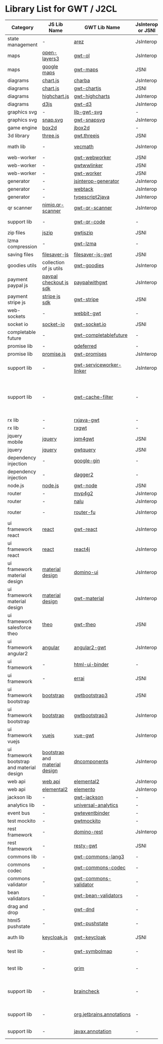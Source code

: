 # Library List for GWT / J2CL

Category | JS Lib Name |  GWT Lib Name | JsInterop or JSNI | Description
-------- | ----------- | ------------- | ----------------- | -----------
state management | - | [arez](https://arez.github.io/) | JsInterop | Fast, easy state management library
maps | [open-layers3](https://openlayers.org) | [gwt-ol](https://github.com/TDesjardins/gwt-ol) | JsInterop
maps | [google maps](https://developers.google.com/maps/documentation) | [gwt-maps](https://github.com/branflake2267/GWT-Maps-V3-Api) | JSNI
diagrams | [chart.js](https://www.chartjs.org) | [charba](https://github.com/pepstock-org/Charba) | JsInterop
diagrams | [chart.js](https://www.chartjs.org) | [gwt-chartjs](https://github.com/sidney3172/gwt-chartjs) | JSNI
diagrams | [highchart.js](https://www.highcharts.com) | [gwt-highcharts](https://github.com/ascendtech/gwt-highcharts) | JsInterop
diagrams | [d3js](https://d3js.org) | [gwt-d3](https://github.com/gwtd3/gwt-d3) | JsInterop
graphics svg | - | [lib-gwt-svg](https://github.com/laaglu/lib-gwt-svg) | - 
graphics svg | [snap.svg](http://snapsvg.io) | [gwt-snapsvg](https://github.com/ArcBees/gwt-snapsvg) | JsInterop 
game engine | [box2d](https://box2d.org) | [jbox2d](https://github.com/jbox2d/jbox2d) | - 
3d library | [three.js](https://github.com/mrdoob/three.js) | [gwt.threejs](https://gitlab.com/jnorthrup1/gwt.threejs) | JSNI
math lib | - | [vecmath](https://github.com/realityforge/vecmath) | JsInterop | A vector math library optimized for GWT/J2CL
web-worker | - | [gwt-webworker](https://gitlab.com/ManfredTremmel/gwt-webworker) | JSNI
web-worker | - | [gwtwwlinker](https://github.com/tomekziel/gwtwwlinker) | JSNI
web-worker | - | [gwt-worker](https://github.com/gwtplus/gwt-worker) | JSNI
generator | - | [jsinterop-generator](https://github.com/google/jsinterop-generator) | JsInterop
generator | - | [webtack](https://github.com/realityforge/webtack) | JsInterop
generator | - | [typescript2java](https://github.com/ltearno/typescript2java) | JsInterop
qr scanner | [nimiq.qr-scanner](https://github.com/nimiq/qr-scanner) | [gwt-qr-scanner](https://github.com/masterdany88/gwt-qr-scanner) | JsInterop
support lib | - | [gwt-qr-code](https://github.com/realityforge/gwt-qr-code) | - | GWT QR Code Generation
zip files | [jszip](https://stuk.github.io/jszip) | [gwtjszip](https://github.com/ainslec/GWTJSZip) | JSNI
lzma compression | - | [gwt-lzma](https://gitlab.com/ManfredTremmel/gwt-lzma) | -
saving files | [filesaver-js](https://github.com/eligrey/FileSaver.js) | [filesaver-js-gwt](https://github.com/ainslec/FileSaverJsGwt) | JSNI
goodies utils | collection of js utils | [gwt-goodies](https://github.com/peruncs/gwt) | JsInterop
payment paypal js | [paypal checkout js sdk](https://developer.paypal.com/docs/checkout/integrate) | [paypalwithgwt](https://github.com/schube/paypalwithgwt) | JsInterop
payment stripe js | [stripe js sdk](https://stripe.com/docs/js) | [gwt-stripe](https://github.com/ArcBees/gwt-stripe) | JSNI
web-sockets | - | [webbit-gwt](https://github.com/niloc132/webbit-gwt) | -
socket io | [socket-io](https://socket.io) | [gwt-socket.io](https://github.com/jumanor/gwt_socket.io) | JSNI
completable future | -| [gwt-completablefuture](https://github.com/OneGeek/GWT-CompletableFuture) | -
promise lib | - | [gdeferred](https://github.com/reinert/gdeferred) | -
promise lib | [promise.js](https://www.promisejs.org) | [gwt-promises](https://github.com/jimmyfm/gwt-promises) | JsInterop
support lib | - | [gwt-serviceworker-linker](https://github.com/realityforge/gwt-serviceworker-linker) | JsInterop | A GWT linker that generates a serviceworker
support lib | - | [gwt-cache-filter](https://github.com/realityforge/gwt-cache-filter) | - | A servlet filter that adds the appropriate http caching headers to GWT generated files based on *.cache.* and *.nocache.* naming patterns
rx lib | - | [rxjava-gwt](https://github.com/intendia-oss/rxjava-gwt) | -
rx lib | - | [rxgwt](https://github.com/intendia-oss/rxgwt) | -
jquery mobile | [jquery](https://jquery.com) | [jqm4gwt](https://github.com/jqm4gwt/jqm4gwt) | JSNI
jquery | [jquery](https://jquery.com) | [gwtquery](https://github.com/ArcBees/gwtquery) | JSNI
dependency injection | - | [google-gin](https://github.com/gwtplus/google-gin) | -
dependency injection | - | [dagger2](https://dagger.dev) | -
node.js | [node.js](https://nodejs.org/en) | [gwt-node](https://github.com/cretz/gwt-node) | JSNI
router | - | [mvp4g2](https://github.com/mvp4g/mvp4g2) | JsInterop
router | - | [nalu](https://github.com/NaluKit/nalu) | JsInterop
router | - | [router-fu](https://github.com/realityforge/router-fu) | JsInterop | A framework agnostic, state producing router
ui framework react | [react](https://reactjs.org) | [gwt-react](https://github.com/GWTReact/gwt-react) | JsInterop
ui framework react | [react](https://reactjs.org) | [react4j](https://github.com/react4j/react4j.github.io) | JsInterop
ui framework material design | [material design](https://material.io/design) | [domino-ui](https://github.com/DominoKit/domino-ui) | JsInterop
ui framework material design | [material design](https://material.io/design) | [gwt-material](https://github.com/GwtMaterialDesign/gwt-material) | JsInterop
ui framework salesforce theo | [theo](https://github.com/salesforce-ux/theo) | [gwt-theo](https://github.com/ArcBees/gwt-theo) | JSNI
ui framework angular2 | [angular](https://angular.io) | [angular2-gwt](https://github.com/ltearno/angular2-gwt) | JsInterop 
ui framework | - | [html-ui-binder](https://github.com/RaHery/html-ui-binder) | -
ui framework | - | [errai](https://github.com/errai/errai) | JSNI
ui framework bootstrap | [bootstrap](https://getbootstrap.com) | [gwtbootstrap3](https://github.com/gwtbootstrap3/gwtbootstrap3) | JSNI
ui framework bootstrap | [bootstrap](https://getbootstrap.com) | [gwtbootstrap3](https://github.com/treblereel/gwtbootstrap3) | JsInterop
ui framework vuejs | [vuejs](https://vuejs.org) | [vue-gwt](https://github.com/VueGWT/vue-gwt) | JsInterop
ui framework bootstrap and material design | [bootstrap](https://getbootstrap.com) and [material design](https://material.io/design) | [dncomponents](https://dncomponents.com/index.html) | JsInterop
web api | [web api](https://developer.mozilla.org/en-US/docs/Web/API) | [elemental2](https://github.com/google/elemental2) | JsInterop
web api | [elemental2](https://github.com/google/elemental2) | [elemento](https://github.com/hal/elemento) | JsInterop
jackson lib | - | [gwt-jackson](https://github.com/nmorel/gwt-jackson) | -
analytics lib | - | [universal-analytics](https://github.com/ArcBees/universal-analytics) | - 
event bus | - | [gwteventbinder](https://github.com/google/gwteventbinder) | - 
test mockito | - | [gwtmockito](https://github.com/google/gwtmockito) | - 
rest framework | - | [domino-rest](https://github.com/DominoKit/domino-rest) | JsInterop 
rest framework | - | [resty-gwt](https://github.com/resty-gwt/resty-gwt) | JSNI 
commons lib | - | [gwt-commons-lang3](https://gitlab.com/ManfredTremmel/gwt-commons-lang3) | -
commons codec | - | [gwt-commons-codec](https://gitlab.com/ManfredTremmel/gwt-commons-codec) | -
commons validator | - | [gwt-commons-validator](https://gitlab.com/ManfredTremmel/gwt-commons-validator) | -
bean validators | - | [gwt-bean-validators](https://gitlab.com/ManfredTremmel/gwt-bean-validators) | -
drag and drop | - | [gwt-dnd](https://gitlab.com/vedenin/gwt-dnd) | -
html5 pushstate | - | [gwt-pushstate](https://gitlab.com/ManfredTremmel/gwt-pushstate) | -
auth lib | [keycloak.js](https://www.npmjs.com/package/keycloak-js) | [gwt-keycloak](https://github.com/realityforge/gwt-keycloak) | JSNI | A keycloak authentication adapter
test lib | - | [gwt-symbolmap](https://github.com/realityforge/gwt-symbolmap) | - | SymbolMap Support Library
test lib | - | [grim](https://github.com/realityforge/grim) | - | Assert unexpected symbols are eliminated from output
support lib | - | [braincheck](https://github.com/realityforge/braincheck) | - | A GWT/J2CL invariant checking toolkit that is optimized out in production builds
support lib | - | [org.jetbrains.annotations](https://github.com/realityforge/org.jetbrains.annotations) | - | A GWT/J2CL compatible org.jetbrains.annotations library
support lib | - | [javax.annotation](https://github.com/realityforge/javax.annotation) | - | A J2CL compatible javax.annotation library
